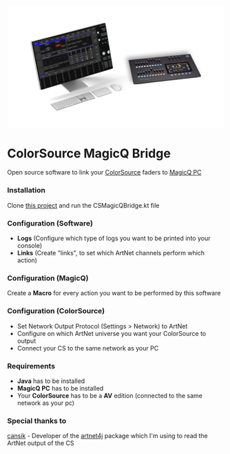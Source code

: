 ![Banner](files/images/banner.png "Banner")

# ColorSource MagicQ Bridge
Open source software to link your [ColorSource](https://www.etcconnect.com/Products/Consoles/ColorSource/Features.aspx) faders to [MagicQ PC](https://chamsyslighting.com/products/magicq)

### Installation
Clone [this project](https://github.com/verityyt/cs-magicq-bridge) and run the CSMagicQBridge.kt file

### Configuration (Software)
- **Logs** (Configure which type of logs you want to be printed into your console)
- **Links** (Create "links", to set which ArtNet channels perform which action)

### Configuration (MagicQ)
Create a **Macro** for every action you want to be performed by this software

### Configuration (ColorSource)
- Set Network Output Protocol (Settings > Network) to ArtNet
- Configure on which ArtNet universe you want your ColorSource to output
- Connect your CS to the same network as your PC

### Requirements
- **Java** has to be installed
- **MagicQ PC** has to be installed
- Your **ColorSource** has to be a **AV** edition (connected to the same network as your pc)

### Special thanks to
[cansik](https://github.com/cansik) - Developer of the [artnet4j](https://github.com/cansik/artnet4j) package which I'm using to read the ArtNet output of the CS